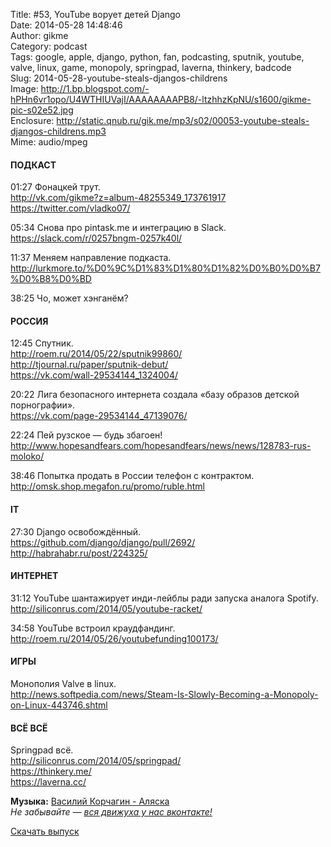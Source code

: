 Title: #53, YouTube ворует детей Django  
Date: 2014-05-28 14:48:46  
Author: gikme  
Category: podcast  
Tags: google, apple, django, python, fan, podcasting, sputnik, youtube, valve, linux, game, monopoly, springpad, laverna, thinkery, badcode  
Slug: 2014-05-28-youtube-steals-djangos-childrens  
Image: http://1.bp.blogspot.com/-hPHn6vr1opo/U4WTHIUVajI/AAAAAAAAPB8/-ltzhhzKpNU/s1600/gikme-pic-s02e52.jpg  
Enclosure: http://static.qnub.ru/gik.me/mp3/s02/00053-youtube-steals-djangos-childrens.mp3  
Mime: audio/mpeg

#### ПОДКАСТ

01:27 Фонацкей трут.  
<http://vk.com/gikme?z=album-48255349_173761917>  
<https://twitter.com/vladko07/>

05:34 Снова про pintask.me и интеграцию в Slack.  
<https://slack.com/r/0257bngm-0257k40l/>

11:37 Меняем направление подкаста.  
<http://lurkmore.to/%D0%9C%D1%83%D1%80%D1%82%D0%B0%D0%B7%D0%B8%D0%BD>

38:25 Чо, может хэнганём?

#### РОССИЯ

12:45 Спутник.  
<http://roem.ru/2014/05/22/sputnik99860/>  
<http://tjournal.ru/paper/sputnik-debut/>  
<https://vk.com/wall-29534144_1324004/>

20:22 Лига безопасного интернета создала «базу образов детской  
порнографии».  
<https://vk.com/page-29534144_47139076/>

22:24 Пей рузское — будь збагоен!  
<http://www.hopesandfears.com/hopesandfears/news/news/128783-rus-moloko/>

38:46 Попытка продать в России телефон с контрактом.  
<http://omsk.shop.megafon.ru/promo/ruble.html>

#### IT

27:30 Django освобождённый.  
<https://github.com/django/django/pull/2692/>  
<http://habrahabr.ru/post/224325/>

#### ИНТЕРНЕТ

31:12 YouTube шантажирует инди-лейблы ради запуска аналога Spotify.  
<http://siliconrus.com/2014/05/youtube-racket/>

34:58 YouTube встроил краудфандинг.  
<http://roem.ru/2014/05/26/youtubefunding100173/>

#### ИГРЫ

Монополия Valve в linux.  
<http://news.softpedia.com/news/Steam-Is-Slowly-Becoming-a-Monopoly-on-Linux-443746.shtml>

#### ВСЁ ВСЁ

Springpad всё.  
<http://siliconrus.com/2014/05/springpad/>  
<https://thinkery.me/>  
<https://laverna.cc/>

**Музыка:** [Василий Корчагин - Аляска](http://vk.com/bacc3)  
*Не забывайте — [вся движуха у нас вконтакте!](http://vk.com/gikme)*

[Скачать выпуск](http://static.qnub.ru/gik.me/mp3/s02/00053-youtube-steals-djangos-childrens.mp3)

